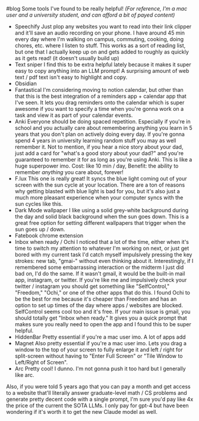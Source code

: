 #blog
Some tools I've found to be really helpful!
*(For reference, I'm a mac user and a university student, and can afford a bit of payed content)*
- Speechify
	Just plop any websites you want to read into their link clipper and it'll save an audio recording on your phone. I have around 45 min every day where I'm walking on campus, commuting, cooking, doing chores, etc. where I listen to stuff. This works as a sort of reading list, but one that I actually keep up on and gets added to roughly as quickly as it gets read! (it doesn't usually build up)
- Text sniper
	I find this to be extra helpful lately because it makes it super easy to copy anything into an LLM prompt! A surprising amount of web text / pdf text isn't easy to highlight and copy. 
- Obsidian
- Fantastical
	I'm considering moving to notion calendar, but other than that this is the best integration of a reminders app + calendar app that I've seen. It lets you drag reminders onto the calendar which is super awesome if you want to specify a time when you're gonna work on a task and view it as part of your calendar events.
- Anki
	Everyone should be doing spaced repetition. Especially if you're in school and you actually care about remembering anything you learn in 5 years that you don't plan on actively doing every day. If you're gonna spend 4 years in university learning random stuff you may as well remember it.
	Not to mention, if you hear a nice story about your dad, just add a card for "what's a good story about your dad?" and you're guaranteed to remember it for as long as you're using Anki. This is like a huge superpower imo. Cost: like 10 min / day, Benefit: the ability to remember *anything* you care about, forever!
- F.lux
	This one is really great! It syncs the blue light coming out of your screen with the sun cycle at your location. There are a ton of reasons why getting blasted with blue light is bad  for you, but it's also just a much more pleasant experience when your computer syncs with the sun cycles like this. 
- Dark Mode wallpaper
	I like using a solid grey-white background during the day and solid black background when the sun goes down. This is a great free option for setting different wallpapers that trigger when the sun goes up / down.
- Fatebook chrome extension
- Inbox when ready / Ochi
	I noticed that a lot of the time, either when it's time to switch my attention to whatever I'm working on next, or just get bored with my current task I'd catch myself impulsively pressing the key strokes: new tab, "gmai-" without even thinking about it. Interestingly, if I remembered some embarrassing interaction or the midterm I just did bad on, I'd do the same. If it wasn't gmail, it would be the built-in mail app, instagram, or twitter.
	If you're like me and impulsively check your twitter / instagram you should get something like "SelfControl," "Freedom," "Ochi," or one of the other apps that do this. I found Ochi to be the best for me because it's cheaper than Freedom and has an option to set up times of the day where apps / websites are blocked. SelfControl seems cool too and it's free.
	If your main issue is gmail, you should totally get "Inbox when ready." It gives you a quick prompt that makes sure you really need to open the app and I found this to be super helpful.
- HiddenBar
	Pretty essential if you're a mac user imo.
	A lot of apps add
- Magnet
	Also pretty essential if you're a mac user imo. Lets you drag a window to the top of your screen to fully enlarge it and left / right for split-screen without having to "Enter Full Screen" or "Tile Window to Left/Right of Screen".
- Arc
	Pretty cool! I dunno. I'm not gonna push it too hard but I generally like arc.

Also, if you were told 5 years ago that you can pay a month and get access to a website that'll literally answer graduate-level math / CS problems and generate pretty decent code with a single prompt, I'm sure you'd pay like 4x the price of the current the SOTA LLMs. I only pay for gpt-4 but have been wondering if it's worth it to get the new Claude model as well.

